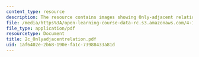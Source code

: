 ```yaml
---
content_type: resource
description: The resource contains images showing Only-adjacent relation.
file: /media/https%3A/open-learning-course-data-rc.s3.amazonaws.com/4-101-experiencing-architecture-studio-spring-2003/1af6402e2b68190efa1c73988433a81d_2c_Onlyadjacentrelation.pdf
file_type: application/pdf
resourcetype: Document
title: 2c_Onlyadjacentrelation.pdf
uid: 1af6402e-2b68-190e-fa1c-73988433a81d
---
```

